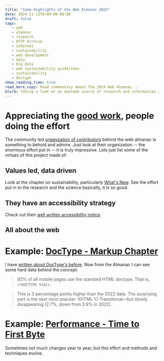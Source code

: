 ```yaml
---
title: "Some Highlights of the Web Almanac 2024"
date: 2024-11-12T8:00:00-08:00
draft: false
tags: 
   - web
   - almanac
   - research
   - HTTP Archive
   - internet
   - sustainability
   - web development
   - data
   - big data
   - web sustainability guidelines
   - sustainability
   - doctype
show_reading_time: true
read_more_copy: Read commentary about the 2024 Web Almanac...
blurb: Taking a look at an awesome source of research and information about the web!
---
```


# Appreciating the [good work](https://almanac.httparchive.org/en/2024/), people doing the effort

The community led [organization of contributors](https://almanac.httparchive.org/en/2024/contributors) behind the web almanac is something to behold and admire. Just look at their organization -- the enormous effort put in -- it is truly impressive. Lets just list some of the virtues of this project made of:

## Values led, data driven

Look at the chapter on sustainability, particularly [What's New](https://almanac.httparchive.org/en/2024/sustainability#whats-new-in-web-sustainability). See the effort put in to the research and the science basically, it is so good.

## They have an accessibility strategy

Check out their [well written accessibility notice](https://almanac.httparchive.org/en/accessibility-statement).

## All about the web

# Example: [DocType - Markup Chapter](https://almanac.httparchive.org/en/2024/markup#doctypes)

I have [written about DocType's before](/posts/doctype). Now from the Almanac I can see some hard data behind the concept:

> 93% of all mobile pages use the standard HTML doctype. That is, `<!DOCTYPE html>`.

> This is 3 percentage points higher than the 2022 data. The surprising part is the next most popular: XHTML 1.1 Transitional—but slowly disappearing (2.7%, down from 3.9% in 2022).

# Example: [Performance - Time to First Byte](https://almanac.httparchive.org/en/2024/performance#time-to-first-byte-ttfb)

Sometimes not much changes year to year, but this effort and methods and techniques evolve.
